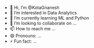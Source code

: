 - 👋 Hi, I’m @KotaGnanesh
- 👀 I’m interested in Data Analytics
- 🌱 I’m currently learning ML and Python
- 💞️ I’m looking to collaborate on ...
- 📫 How to reach me ...
- 😄 Pronouns: ...
- ⚡ Fun fact: ...

<!---
KotaGnanesh/KotaGnanesh is a ✨ special ✨ repository because its `README.md` (this file) appears on your GitHub profile.
You can click the Preview link to take a look at your changes.
--->
